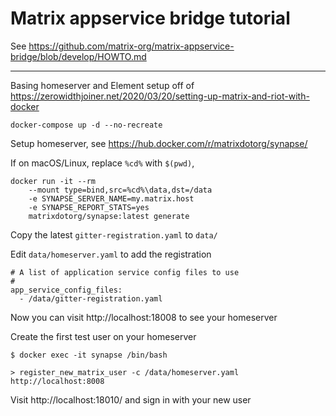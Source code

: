 # Matrix appservice bridge tutorial

See https://github.com/matrix-org/matrix-appservice-bridge/blob/develop/HOWTO.md

---

Basing homeserver and Element setup off of https://zerowidthjoiner.net/2020/03/20/setting-up-matrix-and-riot-with-docker

```
docker-compose up -d --no-recreate
```

Setup homeserver, see https://hub.docker.com/r/matrixdotorg/synapse/

If on macOS/Linux, replace `%cd%` with `$(pwd)`,

```
docker run -it --rm
    --mount type=bind,src=%cd%\data,dst=/data
    -e SYNAPSE_SERVER_NAME=my.matrix.host
    -e SYNAPSE_REPORT_STATS=yes
    matrixdotorg/synapse:latest generate
```

Copy the latest `gitter-registration.yaml` to `data/`

Edit `data/homeserver.yaml` to add the registration

```
# A list of application service config files to use
#
app_service_config_files:
  - /data/gitter-registration.yaml
```

Now you can visit http://localhost:18008 to see your homeserver

Create the first test user on your homeserver

```
$ docker exec -it synapse /bin/bash

> register_new_matrix_user -c /data/homeserver.yaml http://localhost:8008
```

Visit http://localhost:18010/ and sign in with your new user
